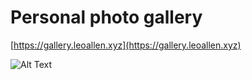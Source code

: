 # Personal photo gallery

[https://gallery.leoallen.xyz](https://gallery.leoallen.xyz)

![Alt Text](https://media.giphy.com/media/cXaeWuJ1oKO4g/giphy.gif)

